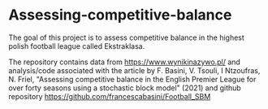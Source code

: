 # Assessing-competitive-balance 

The goal of this project is to assess competitive balance in the highest polish football league called Ekstraklasa. 

The repository contains data from
<https://www.wynikinazywo.pl/>
and analysis/code associated with the article by F. Basini, V. Tsouli, I Ntzoufras, N. Friel, "Assessing competitive balance in the English Premier League for over forty seasons using a stochastic block model" (2021) and github repository
<https://github.com/francescabasini/Football_SBM>
